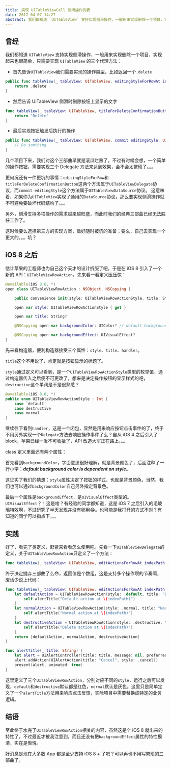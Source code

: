 ```yaml
---
title: 实现 UITableViewCell 侧滑操作列表
date: 2017-04-07 14:27
abstract: 我们都知道 `UITableView` 支持实现侧滑操作，一般用来实现删除一个项目，实现起来也很简单，只需要实现 `UITableView` 的三个代理方法
---
```


## 曾经

我们都知道 `UITableView` 支持实现侧滑操作，一般用来实现删除一个项目，实现起来也很简单，只需要实现 `UITableView` 的三个代理方法：

- 首先告诉`UITableView`我们需要实现的操作类型，比如返回一个`.delete`

```swift
public func tableView(_ tableView: UITableView, editingStyleForRowAt indexPath: IndexPath) -> UITableViewCellEditingStyle {
    return .delete
}
```

- 然后告诉 UITableView 侧滑时删除按钮上显示的文字

```swift
func tableView(_ tableView: UITableView, titleForDeleteConfirmationButtonForRowAt indexPath: IndexPath) -> String? {
    return "Delete"
}
```

- 最后实现按钮触发后执行的操作

```swift
public func tableView(_ tableView: UITableView, commit editingStyle: UITableViewCellEditingStyle, forRowAt indexPath: IndexPath) {
    // Do somthing
}
```

几个项目下来，我们对这个三部曲早就是滚瓜烂熟了。不过有时候会想，一个简单的操作按钮，需要实现三个 Delegate 方法来达到效果，会不会太繁琐了。。。

更何况还有一件更坑的事情：`editingStyleForRow`和`titleForDeleteConfirmationButton`这两个方法属于`UITableViewDelegate`协议，而`commit editingStyle`这个方法属于`UITableViewDataSource`协议。
这意味着，如果你为`UITableView`实现了通用的`DataSource`协议，那么要实现侧滑操作就不可避免要破坏代码结构了。。。

另外，侧滑支持多项操作的需求越来越旺盛，而此时我们的经典三部曲已经无法胜任工作了。

这时候要么选择第三方的实现方案，做好随时被坑的准备；要么，自己去实现一个更大的。。。坑？

## iOS 8 之后

估计苹果的工程师也为自己这个天才的设计折服了吧，于是在 iOS 8 引入了一个新的 API：`UITableViewRowAction`，先来看一看定义压压惊：

```swift
@available(iOS 8.0, *)
open class UITableViewRowAction : NSObject, NSCopying {

    public convenience init(style: UITableViewRowActionStyle, title: String?, handler: @escaping (UITableViewRowAction, IndexPath) -> Swift.Void)

    open var style: UITableViewRowActionStyle { get }

    open var title: String?

    @NSCopying open var backgroundColor: UIColor? // default background color is dependent on style

    @NSCopying open var backgroundEffect: UIVisualEffect?
}
```

先来看构造器，便利构造器接受三个属性：`style`、`title`、`handler`。

`title`这个不用说了，肯定就是按钮显示的标题了。

`style`通过定义可以看到，是一个`UITableViewRowActionStyle`类型的枚举值，通过构造器传入之后便不可更改了，想来是决定操作按钮的显示样式的吧，`destructive`这个单词是不是很熟悉？

```swift
@available(iOS 8.0, *)
public enum UITableViewRowActionStyle : Int {
    case `default`
    case destructive
    case normal
}
```

继续往下看到`handler`，这是一个闭包，显然是用来响应按钮点击事件的了，终于不用另外实现一个`Delegate`方法去响应操作事件了么？自从 iOS 4 之后引入了 block，苹果已经一发不可收拾了，API 改造大军正在路上。。。

class 定义里面还有两个属性：

首先看到`backgroundColor`，字面意思很好理解，就是背景颜色了，后面注释了一行小字：***default background color is dependent on style***。

这证实了我们的猜想：`style`属性决定了按钮的样式，也就是背景颜色，当然，我们也可以通过`backgroundColor`自己另外指定背景色。

最后一个属性是`backgroundEffect`，是`UIVisualEffect`类型的。`UIVisualEffect`？！这是啥？有经验的同学都知道，这是 iOS 7 之后引入的毛玻璃特效啊，不过研究了半天发现并没有卵用😂。也可能是我打开的方式不对？有知道的同学可以指点下。。。

## 实践

好了，看完了类定义，赶紧来看看怎么使用吧。先看一下`UITableViewDelegate`的定义，关于`UITableViewRowAction`只定义了一个方法：

```swift
func tableView(_ tableView: UITableView, editActionsForRowAt indexPath: IndexPath) -> [UITableViewRowAction]?
```

终于决定抛弃三部曲了么😳，返回值是个数组，这是支持多个操作项的节奏啊，废话少说上代码：

```swift
func tableView(_ tableView: UITableView, editActionsForRowAt indexPath: IndexPath) -> [UITableViewRowAction]? {
    let defaultAction = UITableViewRowAction(style: .default, title: "Default") 	{ (action, indexPath) in
        self.alertTitle("Default action at \(indexPath)")
    }
    let normalAction = UITableViewRowAction(style: .normal, title: "Normal") { (action, indexPath) in
        self.alertTitle("Normal action at \(indexPath)")
    }
    let destructiveAction = UITableViewRowAction(style: .destructive, title: "Delete") { (action, indexPath) in
        self.alertTitle("Delete action at \(indexPath)")
    }
    return [defaultAction, normalAction, destructiveAction]
}

func alertTitle(_ title: String) {
    let alert = UIAlertController(title: title, message: nil, preferredStyle: .alert)
    alert.addAction(UIAlertAction(title: "Cancel", style: .cancel))
    present(alert, animated: true)
}
```

这里定义了三个`UITableViewRowAction`，分别对应不同的`style`，运行之后可以发现，`default`和`destructive`默认都是红色，`normal`默认是灰色。这里只是简单定义了一个`alertTitle`方法用来响应点击反馈，实际项目中需要替换成特定的业务逻辑。

## 结语

至此终于水完了`UITableViewRowAction`相关的内容，虽然这是个 iOS 8 就出来的特性了，不过最近才被我注意到，而且还没有把`backgroundEffect`属性的特性摸清，实在是惭愧。

好消息是现在大多数 App 都是至少支持 iOS 8 + 了吧？可以再也不用写繁琐的三部曲了。
